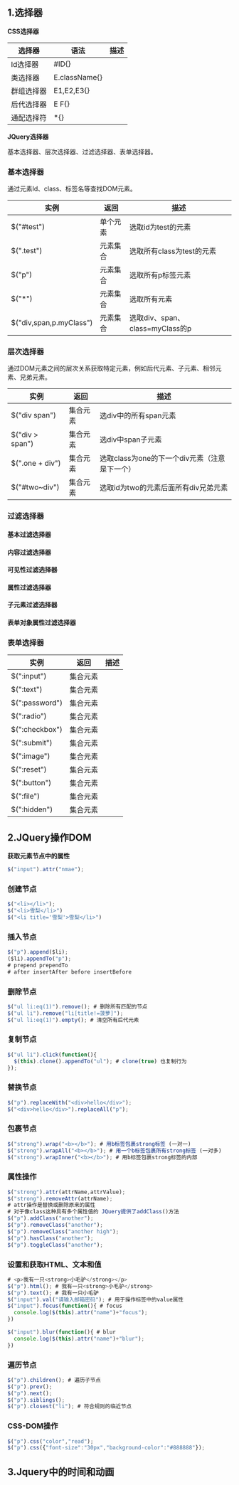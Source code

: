 ## 1.选择器

**CSS选择器**

| 选择器     | 语法          | 描述 |
| ---------- | ------------- | ---- |
| Id选择器   | #ID{}         |      |
| 类选择器   | E.className{} |      |
| 群组选择器 | E1,E2,E3{}    |      |
| 后代选择器 | E F{}         |      |
| 通配选择符 | *{}           |      |

**JQuery选择器**

基本选择器、层次选择器、过滤选择器、表单选择器。

### 基本选择器

通过元素Id、class、标签名等查找DOM元素。

| 实例                    | 返回     | 描述                            |
| ----------------------- | -------- | ------------------------------- |
| $("#test")              | 单个元素 | 选取id为test的元素              |
| $(".test")              | 元素集合 | 选取所有class为test的元素       |
| $("p")                  | 元素集合 | 选取所有p标签元素               |
| $("*")                  | 元素集合 | 选取所有元素                    |
| $("div,span,p.myClass") | 元素集合 | 选取div、span、class=myClass的p |

### 层次选择器

通过DOM元素之间的层次关系获取特定元素，例如后代元素、子元素、相邻元素、兄弟元素。

| 实例            | 返回     | 描述                                          |
| --------------- | -------- | --------------------------------------------- |
| $("div span")   | 集合元素 | 选div中的所有span元素                         |
| $("div > span") | 集合元素 | 选div中span子元素                             |
| $(".one + div") | 集合元素 | 选取class为one的下一个div元素（注意是下一个） |
| $("#two~div")   | 集合元素 | 选取id为two的元素后面所有div兄弟元素          |

### 过滤选择器

#### 基本过滤选择器

#### 内容过滤选择器

#### 可见性过滤选择器

#### 属性过滤选择器

#### 子元素过滤选择器

#### 表单对象属性过滤选择器

### 表单选择器

| 实例           | 返回     | 描述 |
| -------------- | -------- | ---- |
| $(":input")    | 集合元素 |      |
| $(":text")     | 集合元素 |      |
| $(":password") | 集合元素 |      |
| $(":radio")    | 集合元素 |      |
| $(":checkbox") | 集合元素 |      |
| $(":submit")   | 集合元素 |      |
| $(":image")    | 集合元素 |      |
| $(":reset")    | 集合元素 |      |
| $(":button")   | 集合元素 |      |
| $(":file")     | 集合元素 |      |
| $(":hidden")   | 集合元素 |      |

## 2.JQuery操作DOM

**获取元素节点中的属性**

```javascript
$("input").attr("nmae");
```

### 创建节点

```javascript
$("<li></li>");
$("<li>雪梨</li>")
$("<li title='雪梨'>雪梨</li>")
```

### 插入节点

```javascript
$("p").append($li);
($li).appendTo("p");
# prepend prependTo
# after insertAfter before insertBefore
```

### 删除节点

```javascript
$("ul li:eq(1)").remove(); # 删除所有匹配的节点
$("ul li").remove("li[title!=菠萝]");
$("ul li:eq(1)").empty(); # 清空所有后代元素
```

### 复制节点

```javascript
$("ul li").click(function(){
  $(this).clone().appendTo("ul"); # clone(true) 也复制行为
});
```

### 替换节点

```javascript
$("p").replaceWith("<div>hello</div>");
$("<div>hello</div>").replaceAll("p");
```

### 包裹节点

```javascript
$("strong").wrap("<b></b>"); # 用b标签包裹strong标签 (一对一)
$("strong").wrapAll("<b></b>"); # 用一个b标签包裹所有strong标签 (一对多)
$("strong").wrapInner("<b></b>"); # 用b标签包裹strong标签的内部
```

### 属性操作

```javascript
$("strong").attr(attrName,attrValue);
$("strong").removeAttr(attrName);
# attr操作是替换或删除原来的属性
# 对于像class这种具有多个属性值的 JQuery提供了addClass()方法
$("p").addClass("another");
$("p").removeClass("another");
$("p").removeClass("another high");
$("p").hasClass("another");
$("p").toggleClass("another");
```

### 设置和获取HTML、文本和值

```javascript
# <p>我有一只<strong>小毛驴</strong></p>
$("p").html(); # 我有一只<strong>小毛驴</strong>
$("p").text(); # 我有一只小毛驴
$("input").val("请输入邮箱密码"); # 用于操作标签中的value属性
$("input").focus(function(){ # focus
  console.log($(this).attr("name")+"focus");
})

$("input").blur(function(){ # blur
  console.log($(this).attr("name")+"blur");
})
```

### 遍历节点

```javascript
$("p").children(); # 遍历子节点
$("p").prev();
$("p").next();
$("p").siblings();
$("p").closest("li"); # 符合规则的临近节点
```

### CSS-DOM操作

```javascript
$("p").css("color","read");
$("p").css({"font-size":"30px","background-color":"#888888"});
```

## 3.Jquery中的时间和动画

